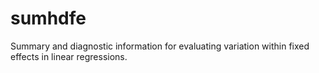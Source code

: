 # sumhdfe
Summary and diagnostic information for evaluating variation within fixed effects in linear regressions. 
